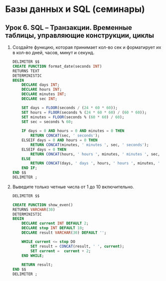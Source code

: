 # Базы данных и SQL (семинары)

## Урок 6. SQL – Транзакции. Временные таблицы, управляющие конструкции, циклы

1. Создайте функцию, которая принимает кол-во сек и форматирует их в кол-во дней, часов, минут и секунд.

    ```sql
    DELIMITER $$
    CREATE FUNCTION format_date(seconds INT)
    RETURNS TEXT
    DETERMINISTIC
    BEGIN
        DECLARE days INT;
        DECLARE hours INT;
        DECLARE minutes INT;
        DECLARE sec INT;

        SET days = FLOOR(seconds / (24 * 60 * 60));
        SET hours = FLOOR(seconds % (24 * 60 * 60) / (60 * 60));
        SET minutes = FLOOR(seconds % (60 * 60) / 60);
        SET sec = seconds % 60;
        
        IF days = 0 AND hours = 0 AND minutes = 0 THEN
            RETURN CONCAT(sec, ' seconds');
        ELSEIF days = 0 AND hours = 0 THEN
            RETURN CONCAT(minutes, ' minutes ', sec, ' seconds');
        ELSEIF days = 0 THEN
            RETURN CONCAT(hours, ' hours ', minutes, ' minutes ', sec, ' seconds');
        ELSE
            RETURN CONCAT(days, ' days ', hours, ' hours ', minutes, ' minutes ', sec, ' seconds');
        END IF;
    END $$
    DELIMITER ;
    ```

2. Выведите только четные числа от 1 до 10 включительно.

    ```sql
    DELIMITER $$

    CREATE FUNCTION show_even()
    RETURNS VARCHAR(30)
    DETERMINISTIC
    BEGIN
        DECLARE current INT DEFAULT 2;
        DECLARE stop INT DEFAULT 10;
        DECLARE result VARCHAR(30) DEFAULT '';

        WHILE current <= stop DO
            SET result = CONCAT(result, ' ', current);
            SET current =  current + 2;
        END WHILE;
        
        RETURN result;
    END $$
    DELIMITER ;
    ```
